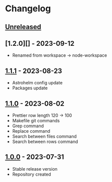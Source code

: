 # Changelog

## [Unreleased][unreleased]

## [1.2.0][] - 2023-09-12

- Renamed from workspace -> node-workspace

## [1.1.1][] - 2023-08-23

- Astrohelm config update
- Packages update

## [1.1.0][] - 2023-08-02

- Prettier row length 120 -> 100
- Makefile git commands
- Grep command
- Replace command
- Search between files command
- Search between rows command

## [1.0.0][] - 2023-07-31

- Stable release version
- Repository created

[unreleased]: https://github.com/astrohelm/workspace/compare/v1.2.0...HEAD
[1.1.1]: https://github.com/astrohelm/workspace/compare/v1.1.1...v1.2.0
[1.1.1]: https://github.com/astrohelm/workspace/compare/v1.1.0...v1.1.1
[1.1.0]: https://github.com/astrohelm/workspace/compare/release...v1.1.0
[1.0.0]: https://github.com/astrohelm/workspace/releases/tag/release
